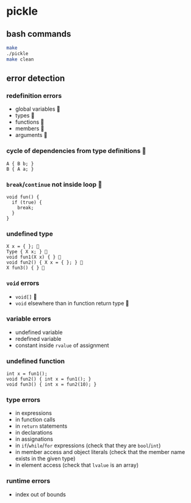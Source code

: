 # pickle

## bash commands

```sh
make
./pickle
make clean
```

## error detection

### redefinition errors
- global variables 🥒
- types 🥒
- functions 🥒
- members 🥒
- arguments 🥒

### cycle of dependencies from type definitions 🥒
```
A { B b; }
B { A a; }
```

### `break`/`continue` not inside loop 🥒
```
void fun() {
  if (true) {
    break;
  }
}
```

### undefined type
```
X x = { }; 🥒
Type { X x; } 🥒
void fun1(X x) { } 🥒
void fun2() { X x = { }; } 🥒
X fun3() { } 🥒
```

### `void` errors
- `void[]` 🥒
- `void` elsewhere than in function return type 🥒

### variable errors
- undefined variable
- redefined variable
- constant inside `rvalue` of assignment

### undefined function
```
int x = fun1();
void fun2() { int x = fun1(); }
void fun3() { int x = fun2(10); }
```

### type errors
- in expressions
- in function calls
- in `return` statements
- in declarations
- in assignations
- in `if`/`while`/`for` expressions (check that they are `bool`/`int`)
- in member access and object literals (check that the member name exists in the given type)
- in element access (check that `lvalue` is an array)

### runtime errors
- index out of bounds
